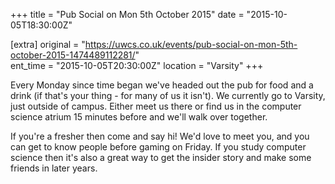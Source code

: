 +++
title = "Pub Social on Mon 5th October 2015"
date = "2015-10-05T18:30:00Z"

[extra]
original = "https://uwcs.co.uk/events/pub-social-on-mon-5th-october-2015-1474489112281/"    
ent_time = "2015-10-05T20:30:00Z"
location = "Varsity"
+++

Every Monday since time began we've headed out the pub for food and a drink (if that's your thing - for many of us it isn't). We currently go to Varsity, just outside of campus. Either meet us there or find us in the computer science atrium 15 minutes before and we'll walk over together.

If you're a fresher then come and say hi\! We'd love to meet you, and you can get to know people before gaming on Friday. If you study computer science then it's also a great way to get the insider story and make some friends in later years.

